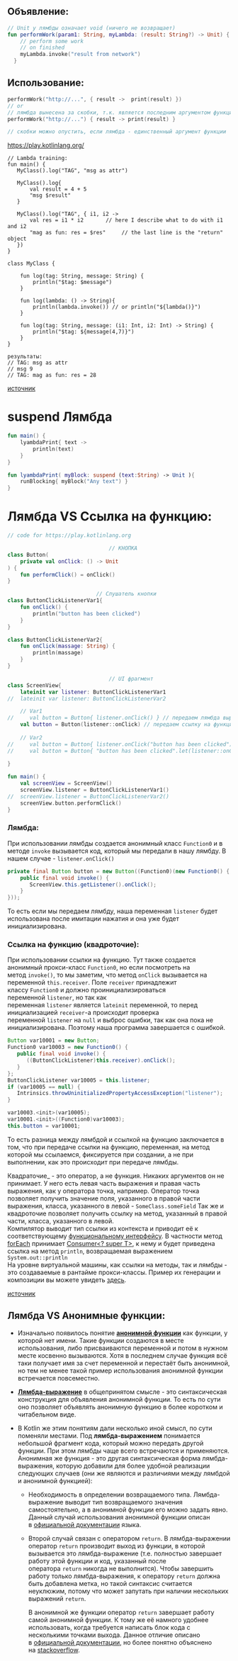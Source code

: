 ## Объявление:
```kotlin
// Unit у лямбды означает void (ничего не возвращает)
fun performWork(param1: String, myLambda: (result: String?) -> Unit) { // void
    // perform some work
    // on finished
    myLambda.invoke("result from network")
  }
```
## Использование: 
```kotlin
performWork("http://...", { result ->  print(result) })
// or
// лямбда вынесена за скобки, т.к. является последним аргументом функции
performWork("http://...") { result -> print(result) }

// скобки можно опустить, если лямбда - единственный аргумент функции
```

https://play.kotlinlang.org/
```korlin
// Lambda training:
fun main() {
   MyClass().log("TAG", "msg as attr")
   
   MyClass().log{ 
       val result = 4 + 5
       "msg $result"
   }
   
   MyClass().log("TAG", { i1, i2 ->
       val res = i1 * i2       // here I describe what to do with i1 and i2
       "mag as fun: res = $res"     // the last line is the "return" object
   })
}

class MyClass {
	
    fun log(tag: String, message: String) {
        println("$tag: $message")
    }
    
	fun log(lambda: () -> String){
        println(lambda.invoke()) // or println("${lambda()}")
    }
	
    fun log(tag: String, message: (i1: Int, i2: Int) -> String) {
        println("$tag: ${message(4,7)}")
    }
}

результаты:
// TAG: msg as attr
// msg 9
// TAG: mag as fun: res = 28
```

[источник](https://habr.com/ru/post/546298/)

#  suspend Лямбда
```kotlin
fun main() {
    lyambdaPrint{ text ->
    	println(text)
    }
}

fun lyambdaPrint( myBlock: suspend (text:String) -> Unit ){
    runBlocking{ myBlock("Any text") } 
}
```

# Лямбда  VS  Ссылка на функцию:
``` kotlin
// code for https://play.kotlinlang.org

								// КНОПКА
class Button(
    private val onClick: () -> Unit
) {
    fun performClick() = onClick()
}

							// Слушатель кнопки
class ButtonClickListenerVar1{
   	fun onClick() {
        println("button has been clicked")
    }
}

class ButtonClickListenerVar2{
    fun onClick(massage: String) {
        println(massage)
    }
}

								// UI фрагмент
class ScreenView{
    lateinit var listener: ButtonClickListenerVar1
// 	lateinit var listener: ButtonClickListenerVar2

    // Var1
//     val button = Button{ listener.onClick() } // передаем лямбда выражение (app works)
    val button = Button(listener::onClick) // передаем ссылку на функцию (listener NPE)
    
    // Var2
//     val button = Button{ listener.onClick("button has been clicked") } // app works
//     val button = Button{ "button has been clicked".let(listener::onClick) } // app works
   
}

fun main() {
    val screenView = ScreenView()
    screenView.listener = ButtonClickListenerVar1()
// 	screenView.listener = ButtonClickListenerVar2()
    screenView.button.performClick()
}
```

### Лямбда:
При использовании лямбды создается анонимный класс `Function0` и в методе `invoke` вызывается код, который мы передали в нашу лямбду. В нашем случае - `listener.onClick()`

``` java
private final Button button = new Button((Function0)(new Function0() {
    public final void invoke() {
       ScreenView.this.getListener().onClick();
    }
}));
```

То есть если мы передаем лямбду, наша переменная `listener` будет использована после имитации нажатия и она уже будет инициализирована.

### Ссылка на функцию (квадроточие):
При использовании ссылки на функцию. Тут также создается анонимный прокси-класс `Function0`, но если посмотреть на метод `invoke()`, то мы заметим, что метод `onClick` вызывается на переменной `this.receiver`. Поле `receiver` принадлежит классу `Function0` и должно проинициализироваться переменной `listener`, но так как переменная `listener` является `lateinit` переменной, то перед инициализацией `receiver`-а происходит проверка переменной `listener` на `null` и выброс ошибки, так как она пока не инициализирована. Поэтому наша программа завершается с ошибкой.

```java
Button var10001 = new Button;
Function0 var10003 = new Function0() {
   public final void invoke() {
      ((ButtonClickListener)this.receiver).onClick();
   }
};
ButtonClickListener var10005 = this.listener;
if (var10005 == null) {
   Intrinsics.throwUninitializedPropertyAccessException("listener");
}

var10003.<init>(var10005);
var10001.<init>((Function0)var10003);
this.button = var10001;
```

То есть разница между лямбдой и ссылкой на функцию заключается в том, что при передаче ссылки на функцию, переменная, на метод которой мы ссылаемся, фиксируется при создании, а не при выполнении, как это происходит при передаче лямбды.

Квадраточие_ - это оператор, а не функция. Никаких аргументов он не принимает. 
У него есть левая часть выражения и правая часть выражения, как у оператора точка, например. 
Оператор точка позволяет получить значение поля, указанного в правой части выражения, класса, указанного в левой - `SomeClass.someField` 
Так же и квадроточие позволяет получить ссылку на метод, указанный в правой части, класса, указанного в левой.  
Компилятор выводит тип ссылки из контекста и приводит её к соответствующему [функциональному интерфейсу](https://docs.oracle.com/javase/8/docs/api/java/util/function/package-summary.html). 
В частности метод [forEach](https://docs.oracle.com/javase/8/docs/api/java/lang/Iterable.html#forEach-java.util.function.Consumer-) принимает [Consumer\<? super T\>](https://docs.oracle.com/javase/8/docs/api/java/util/function/Consumer.html), к нему и будет приведена ссылка на метод `println`, возвращаемая выражением `System.out::println`  
На уровне виртуальной машины, как ссылки на методы, так и лямбды - это создаваемые в рантайме прокси-классы. Пример их генерации и композиции вы можете увидеть [здесь](https://ru.stackoverflow.com/a/856524/204271).

[источник](https://bimlibik.github.io/posts/kotlin-lambdas-expressions-and-anonymous-functions/)
## Лямбда  VS  Aнонимные функции:

-   Изначально появилось понятие [**анонимной функции**](https://ru.wikipedia.org/wiki/%D0%90%D0%BD%D0%BE%D0%BD%D0%B8%D0%BC%D0%BD%D0%B0%D1%8F_%D1%84%D1%83%D0%BD%D0%BA%D1%86%D0%B8%D1%8F "ru.wikipedia.org") как функции, у которой нет имени. Такие функции создаются в месте использования, либо присваиваются переменной и потом в нужном месте косвенно вызываются. Хотя в последнем случае функция всё таки получает имя за счет переменной и перестаёт быть анонимной, но тем не менее такой пример использования анонимной функции встречается повсеместно.
    
-   [**Лямбда-выражение**](https://ru.wikipedia.org/wiki/%D0%9B%D1%8F%D0%BC%D0%B1%D0%B4%D0%B0-%D0%B2%D1%8B%D1%80%D0%B0%D0%B6%D0%B5%D0%BD%D0%B8%D0%B5 "ru.wikipedia.org") в общепринятом смысле - это синтаксическая конструкция для объявления анонимной функции. То есть по сути оно позволяет объявлять анонимную функцию в более коротком и читабельном виде.
    
-   В Kotlin же этим понятиям дали несколько иной смысл, по сути поменяли местами. Под **лямбда-выражением** понимается небольшой фрагмент кода, который можно передать другой функции. При этом лямбды чаще всего встречаются и применяются. Анонимная же функция - это другая синтаксическая форма лямбда-выражения, которую добавили для более удобной реализации следующих случаев (они же являются и различиями между лямбдой и анонимной функцией):
    
    -   Необходимость в определении возвращаемого типа. Лямбда-выражение выводит тип возвращаемого значения самостоятельно, а в анонимной функции его можно задать явно. Данный случай использования анонимной функции описан в [официальной документации](https://kotlinlang.org/docs/reference/lambdas.html#anonymous-functions "kotlinlang.org") языка.
        
    -   Второй случай связан с оператором `return`. В лямбда-выражении оператор `return` производит выход из функции, в которой вызывается это лямбда-выражение (т.е. полностью завершает работу этой функции и код, указанный после оператора `return` никогда не выполнится). Чтобы завершить работу только лямбда-выражения, к оператору `return` должна быть добавлена метка, но такой синтаксис считается неуклюжим, потому что может запутать при наличии нескольких выражений `return`.
        
        В анонимной же функции оператор `return` завершает работу самой анонимной функции. К тому же её намного удобнее использовать, когда требуется написать блок кода с несколькими точками выхода. Данное отличие описано в [официальной документации](https://kotlinlang.org/docs/reference/lambdas.html#anonymous-functions), но более понятно объяснено на [stackoverflow](https://stackoverflow.com/a/48112360/13626164 "stackoverflow.com").